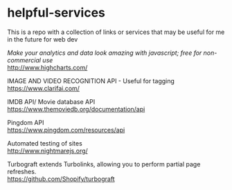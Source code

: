 # helpful-services
This is a repo with a collection of links or services that may be useful for me in the future for web dev 

_Make your analytics and data look amazing with javascript; free for non-commercial use_  
http://www.highcharts.com/  

IMAGE AND VIDEO RECOGNITION API - Useful for tagging  
https://www.clarifai.com/  

IMDB API/ Movie database API  
https://www.themoviedb.org/documentation/api  

Pingdom API  
https://www.pingdom.com/resources/api  

Automated testing of sites  
http://www.nightmarejs.org/  

Turbograft extends Turbolinks, allowing you to perform partial page refreshes.  
https://github.com/Shopify/turbograft  
